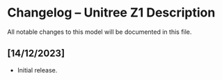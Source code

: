 # Changelog – Unitree Z1 Description

All notable changes to this model will be documented in this file.

## [14/12/2023]
- Initial release.